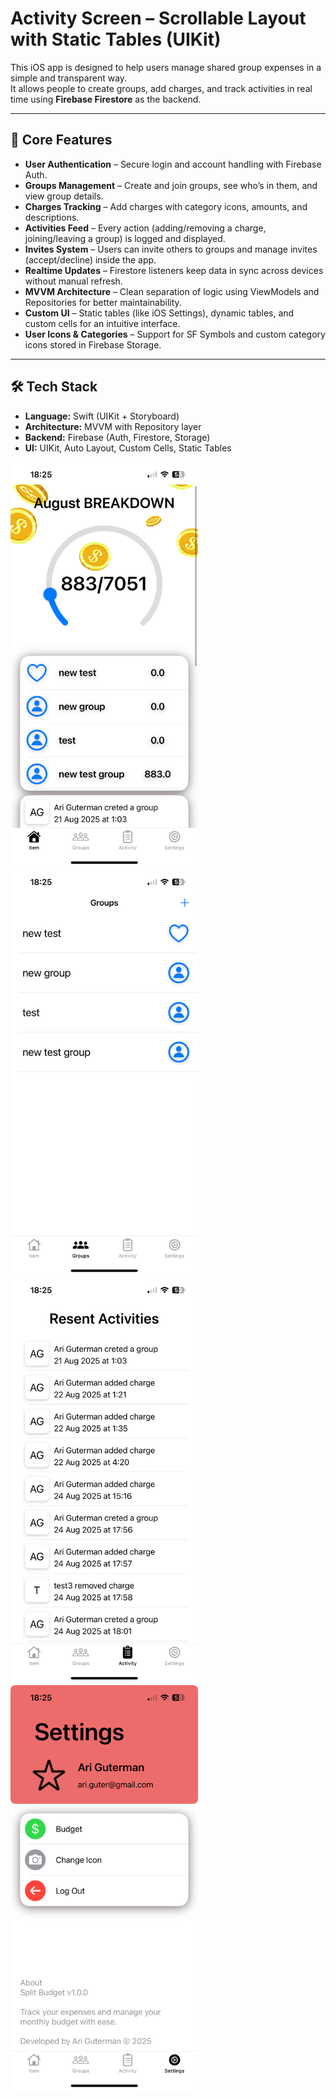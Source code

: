 # Activity Screen – Scrollable Layout with Static Tables (UIKit)

This iOS app is designed to help users manage shared group expenses in a simple and transparent way.  
It allows people to create groups, add charges, and track activities in real time using **Firebase Firestore** as the backend.

---

## 🔑 Core Features

- **User Authentication** – Secure login and account handling with Firebase Auth.  
- **Groups Management** – Create and join groups, see who’s in them, and view group details.  
- **Charges Tracking** – Add charges with category icons, amounts, and descriptions.  
- **Activities Feed** – Every action (adding/removing a charge, joining/leaving a group) is logged and displayed.  
- **Invites System** – Users can invite others to groups and manage invites (accept/decline) inside the app.  
- **Realtime Updates** – Firestore listeners keep data in sync across devices without manual refresh.  
- **MVVM Architecture** – Clean separation of logic using ViewModels and Repositories for better maintainability.  
- **Custom UI** – Static tables (like iOS Settings), dynamic tables, and custom cells for an intuitive interface.  
- **User Icons & Categories** – Support for SF Symbols and custom category icons stored in Firebase Storage.  

---

## 🛠 Tech Stack

- **Language:** Swift (UIKit + Storyboard)  
- **Architecture:** MVVM with Repository layer  
- **Backend:** Firebase (Auth, Firestore, Storage)  
- **UI:** UIKit, Auto Layout, Custom Cells, Static Tables  


<img src="Screenshots/IMG_144951987F6A-1.jpeg" alt="My Image" width="300"/>
<img src="Screenshots/IMG_144951987F6A-2.jpeg" alt="My Image" width="300"/>
<img src="Screenshots/IMG_144951987F6A-3.jpeg" alt="My Image" width="300"/>
<img src="Screenshots/IMG_144951987F6A-4.jpeg" alt="My Image" width="300"/>
